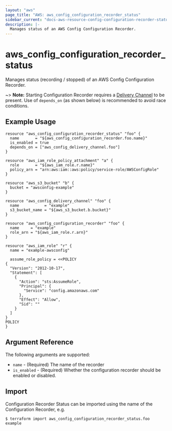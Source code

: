 ```yaml
---
layout: "aws"
page_title: "AWS: aws_config_configuration_recorder_status"
sidebar_current: "docs-aws-resource-config-configuration-recorder-status"
description: |-
  Manages status of an AWS Config Configuration Recorder.
---
```


# aws\_config\_configuration\_recorder\_status

Manages status (recording / stopped) of an AWS Config Configuration Recorder.

~> **Note:** Starting Configuration Recorder requires a [Delivery Channel](/docs/providers/aws/r/config_delivery_channel.html) to be present. Use of `depends_on` (as shown below) is recommended to avoid race conditions.

## Example Usage

```hcl
resource "aws_config_configuration_recorder_status" "foo" {
  name       = "${aws_config_configuration_recorder.foo.name}"
  is_enabled = true
  depends_on = ["aws_config_delivery_channel.foo"]
}

resource "aws_iam_role_policy_attachment" "a" {
  role       = "${aws_iam_role.r.name}"
  policy_arn = "arn:aws:iam::aws:policy/service-role/AWSConfigRole"
}

resource "aws_s3_bucket" "b" {
  bucket = "awsconfig-example"
}

resource "aws_config_delivery_channel" "foo" {
  name           = "example"
  s3_bucket_name = "${aws_s3_bucket.b.bucket}"
}

resource "aws_config_configuration_recorder" "foo" {
  name     = "example"
  role_arn = "${aws_iam_role.r.arn}"
}

resource "aws_iam_role" "r" {
  name = "example-awsconfig"

  assume_role_policy = <<POLICY
{
  "Version": "2012-10-17",
  "Statement": [
    {
      "Action": "sts:AssumeRole",
      "Principal": {
        "Service": "config.amazonaws.com"
      },
      "Effect": "Allow",
      "Sid": ""
    }
  ]
}
POLICY
}
```

## Argument Reference

The following arguments are supported:

* `name` - (Required) The name of the recorder
* `is_enabled` - (Required) Whether the configuration recorder should be enabled or disabled.

## Import

Configuration Recorder Status can be imported using the name of the Configuration Recorder, e.g.

```
$ terraform import aws_config_configuration_recorder_status.foo example
```
